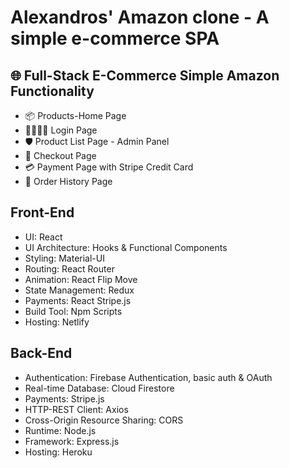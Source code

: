 # Alexandros' Amazon clone - A simple e-commerce SPA
## 🌐 Full-Stack E-Commerce Simple Amazon Functionality
- 📦 Products-Home Page
- 👨‍👩‍👧‍👦 Login Page
- 🛡️ Product List Page - Admin Panel
- 🛒 Checkout Page
- 💳 Payment Page with Stripe Credit Card
- 📝 Order History Page
## Front-End
- UI: React
- UI Architecture: Hooks & Functional Components
- Styling: Material-UI
- Routing: React Router
- Animation: React Flip Move
- State Management: Redux
- Payments: React Stripe.js
- Build Tool: Npm Scripts
- Hosting: Netlify
## Back-End
- Authentication: Firebase Authentication, basic auth & OAuth
- Real-time Database: Cloud Firestore
- Payments: Stripe.js
- HTTP-REST Client: Axios
- Cross-Origin Resource Sharing: CORS
- Runtime: Node.js
- Framework: Express.js
- Hosting: Heroku
